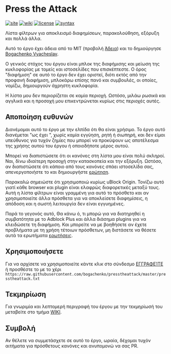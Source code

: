 <!--
This file is part of the Press the Attack project,
Copyright (c) 2019 Bogachenko Vyacheslav

Press the Attack is a free project: You can distribute it and/or modify
it in accordance with the MIT license published by the Massachusetts Institute of Technology.

The Press the Attack project is distributed in the hope that it will be useful,
and is provided "AS IS", WITHOUT ANY WARRANTY, EXPRESSLY EXPRESSED OR IMPLIED.
WE ARE NOT RESPONSIBLE FOR ANY DAMAGES DUE TO THE USE OF THIS PROJECT OR ITS PARTS.
For more information, see the MIT license.

Author: Bogachenko Vyacheslav <https://github.com/bogachenko>
Email: bogachenkove@gmail.com
Github: https://github.com/bogachenko/presstheattack/
Last modified: January 1, 2019
License: MIT <https://github.com/bogachenko/presstheattack/blob/master/LICENSE.md>
Problem reports: https://github.com/bogachenko/presstheattack/issues
Title: README.gr-GR.md
URL: https://raw.githubusercontent.com/bogachenko/presstheattack/master/README.gr-GR.md
Wiki: https://github.com/bogachenko/presstheattack/wiki

Download the entire Press the Attack project at https://github.com/bogachenko/presstheattack/archive/master.zip -->

# Press the Attack
[![site](https://img.shields.io/badge/site-up-%233fb912.svg)](https://bogachenko.github.io/presstheattack/)
[![wiki](https://img.shields.io/badge/wiki-up-%233fb912.svg)](https://github.com/bogachenko/presstheattack/wiki)
[![license](https://img.shields.io/badge/license-MIT-%233fb912.svg)](https://raw.githubusercontent.com/bogachenko/presstheattack/master/LICENSE.md)
[![syntax](https://img.shields.io/badge/syntax-uBlock%20Origin-%23c61300.svg)](https://github.com/gorhill/uBlock/wiki/Static-filter-syntax)

Λίστα φίλτρων για αποκλεισμό διαφημίσεων, παρακολούθηση, εξόρυξη και πολλά άλλα.

Αυτό το έργο έχει άδεια από το MIT (προβολή [Άδεια](https://raw.githubusercontent.com/bogachenko/presstheattack/master/LICENSE.md)) και το δημιούργησε [Bogachenko Vyacheslav](https://github.com/bogachenko).

Ο γενικός στόχος του έργου είναι μπλοκ της διαφήμισης και μείωση της κυκλοφορίας με τομείς και ιστοσελίδες που επισκέπτεστε.
Ο όρος "διαφήμιση" σε αυτό το έργο δεν έχει οριστεί, διότι εκτός από την προφανή διαφήμιση, μπλοκάρω επίσης πανό και συμβουλές, οι οποίες, νομίζω, δημιουργούν άχρηστη κυκλοφορία.

Η λίστα μου δεν περιορίζεται σε καμία περιοχή. Ωστόσο, μιλάω ρωσικά και αγγλικά και η προσοχή μου επικεντρώνεται κυρίως στις περιοχές αυτές.

## Αποποίηση ευθυνών

Διανέμομαι αυτό το έργο με την ελπίδα ότι θα είναι χρήσιμο. Το έργο αυτό διανέμεται  "ως έχει ", χωρίς καμία εγγύηση, ρητή ή σιωπηρή, και δεν είμαι υπεύθυνος για τυχόν ζημίες που μπορεί να προκύψουν ως αποτέλεσμα της χρήσης αυτού του έργου ή οποιοδήποτε μέρος αυτού.

Μπορεί να διαπιστώσετε ότι οι κανόνες στη λίστα μου είναι πολύ σκληροί. Ναι, δίνω ιδιαίτερη προσοχή στην κατασκοπεία και την εξόρυξη. Ωστόσο, αν διαπιστώσετε ότι κάποιο από τους κανόνες σπάει ιστοσελίδα σας, απενεργοποιήστε το και δημιουργήστε [ερώτηση](https://github.com/bogachenko/presstheattack/issues).

Παρακαλώ σημειώστε ότι χρησιμοποιώ κυρίως  uBlock Origin. Τονίζω αυτό γιατί κάθε browser και plugin είναι ελαφρώς διαφορετικές μεταξύ τους. Αυτή η λίστα φίλτρων είναι γραμμένη για αυτό το πρόσθετο και αν χρησιμοποιείτε άλλα πρόσθετα για να αποκλείσετε διαφημίσεις, η απόδοση και η σωστή λειτουργία δεν είναι εγγυημένες.

Παρά το γεγονός αυτό, Θα κάνω ό, τι μπορώ για να διατηρηθεί η συμβατότητα με το Adblock Plus και άλλα διάσημα plugins για να κλειδώσετε τη διαφήμιση. Και μπορείτε να με βοηθήσετε αν έχετε προβλήματα με τη χρήση τέτοιων πρόσθετων, μη διστάσετε να θέσετε αυτά τα ερωτήματα [ερωτήσεις](https://github.com/bogachenko/presstheattack/issues).

## Χρησιμοποιήσετε

Για να αρχίσετε να χρησιμοποιείτε κάντε κλικ στο σύνδεσμο [ΕΓΓΡΑΦΕΊΤΕ](https://subscribe.adblockplus.org/?location=https%3A%2F%2Fraw.githubusercontent.com%2Fbogachenko%2Fpresstheattack%2Fmaster%2Fpresstheattack.txt&title=Press%20the%20Attack) ή προσθέστε το με το χέρι `https://raw.githubusercontent.com/bogachenko/presstheattack/master/presstheattack.txt`

## Τεκμηρίωση

Για γνωριμία και λεπτομερή περιγραφή του έργου με την τεκμηρίωσή του μεταβείτε στο τμήμα [WIKI](https://github.com/bogachenko/presstheattack/wiki).

## Συμβολή

Αν θέλετε να συμμετάσχετε σε αυτό το έργο, ωραία, δέχομαι τυχόν αιτήματα για πρόσθετους κανόνες και ανυπομονώ να σας PR.
